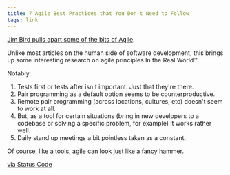 ```yaml
---
title: 7 Agile Best Practices that You Don't Need to Follow
tags: link
---
```


[Jim Bird pulls apart some of the bits of Agile][post].

Unlike most articles on the human side of software development, this brings up
some interesting research on agile principles In the Real World&trade;.

Notably:

1. Tests first or tests after isn't important. Just that they're there.
2. Pair programming as a default option seems to be counterproductive.
2. Remote pair programming (across locations, cultures, etc) doesn't seem to work
   at all.
3. But, as a tool for certain situations (bring in new developers to a codebase or
   solving a specific problem, for example) it works rather well.
4. Daily stand up meetings a bit pointless taken as a constant.

Of course, like a tools, agile can look just like a fancy hammer.

[via Status Code][sc]

[post]: http://swreflections.blogspot.co.uk/2013/05/7-agile-best-practices-that-you-dont.html
[sc]: http://statuscode.org/

